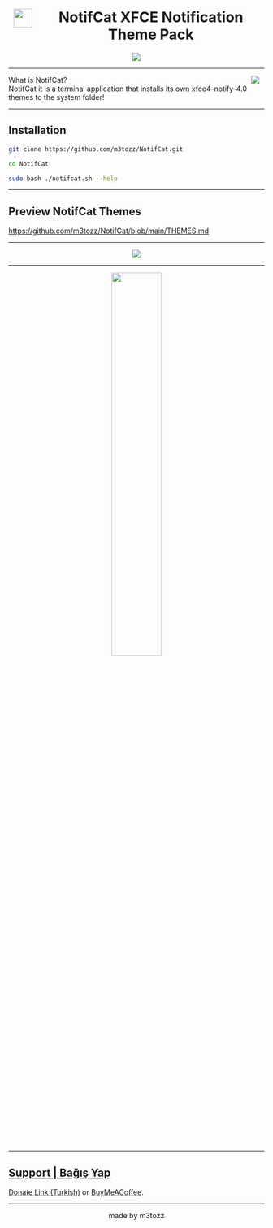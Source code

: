 # <img src="https://github.com/user-attachments/assets/19777c26-b9d2-4258-bed2-9c8ac69db901" hspace="10" width="37"  align="left"/><p><center>NotifCat XFCE Notification Theme Pack</center>

<p align="center"><img src="https://github.com/user-attachments/assets/c1c6aaaa-6c17-4074-b6b3-571211cb19b5"></p>

--------------------------------------------------------------------------

<img src="https://img.shields.io/badge/textzuhree-black?&logo=instagram&logoColor=purple" hspace="10"  align="right" /> What is NotifCat? <br>
NotifCat it is a terminal application that installs its own xfce4-notify-4.0 themes to the system folder!

--------------------------------------------------------------------------

Installation
--
```bash
git clone https://github.com/m3tozz/NotifCat.git 
```
```bash
cd NotifCat 
```
```bash
sudo bash ./notifcat.sh --help
```

--------------------------------------------------------------------------

Preview NotifCat Themes
--

<a href="https://github.com/m3tozz/NotifCat/blob/main/THEMES.md">https://github.com/m3tozz/NotifCat/blob/main/THEMES.md</a>

--------------------------------------------------------------------------
  
<p align="center"><img src="https://user-images.githubusercontent.com/79897762/235471983-c7ad69a0-576a-471e-95e7-034ac9336824.png">

--------------------------------------------------------------------------
 
<p align="center"><a href="https://www.pling.com/p/2030201/" target="_blank"><img src="https://store.kde.org/images/system/ocsstore-download-button.png" width="44%">
 
--------------------------------------------------------------------------
  
Support | Bağış Yap
 --
 <p align="left"><a href="https://kreosus.com/m3tozzch4rm">Donate Link (Turkish)</a> or <align="right"><a href="https://www.buymeacoffee.com/m3tozz">BuyMeACoffee</a>.
 
--------------------------------------------------------------------------
<p align="center">made by m3tozz
